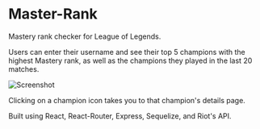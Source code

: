 # Master-Rank

Mastery rank checker for League of Legends.

Users can enter their username and see their top 5 champions with the highest Mastery rank, as well as the champions they
played in the last 20 matches.

![Screenshot](http://i.imgur.com/hUUFooI.jpg)

Clicking on a champion icon takes you to that champion's details page.

Built using React, React-Router, Express, Sequelize, and Riot's API.